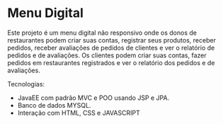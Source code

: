 # Menu Digital
Este projeto é um menu digital não responsivo onde os donos de restaurantes podem criar suas contas, registrar seus produtos, receber pedidos, receber avaliações de pedidos de clientes e ver o relatório de pedidos e de avaliações. Os clientes podem criar suas contas, fazer pedidos em restaurantes registrados e ver o relatório dos pedidos e de avaliações.

Tecnologias:
- JavaEE com padrão MVC e POO usando JSP e JPA.
- Banco de dados MYSQL.
- Interação com HTML, CSS e JAVASCRIPT
